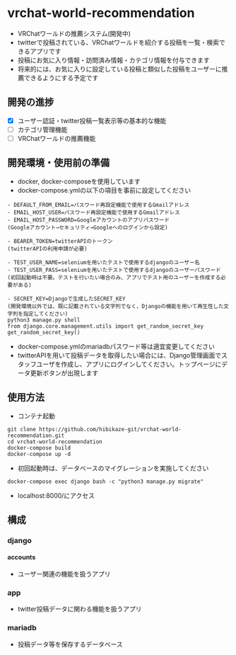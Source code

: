 # vrchat-world-recommendation
- VRChatワールドの推薦システム(開発中)
- twitterで投稿されている、VRChatワールドを紹介する投稿を一覧・検索できるアプリです
- 投稿にお気に入り情報・訪問済み情報・カテゴリ情報を付与できます
- 将来的には、お気に入りに設定している投稿と類似した投稿をユーザーに推薦できるようにする予定です

## 開発の進捗
- [x] ユーザー認証・twitter投稿一覧表示等の基本的な機能
- [ ] カテゴリ管理機能
- [ ] VRChatワールドの推薦機能

## 開発環境・使用前の準備
- docker, docker-composeを使用しています
- docker-compose.ymlの以下の項目を事前に設定してください
```
- DEFAULT_FROM_EMAIL=パスワード再設定機能で使用するGmailアドレス
- EMAIL_HOST_USER=パスワード再設定機能で使用するGmailアドレス
- EMAIL_HOST_PASSWORD=Googleアカウントのアプリパスワード
(Googleアカウント→セキュリティ→Googleへのログインから設定)

- BEARER_TOKEN=twitterAPIのトークン
(twitterAPIの利用申請が必要)

- TEST_USER_NAME=seleniumを用いたテストで使用するdjangoのユーザー名
- TEST_USER_PASS=seleniumを用いたテストで使用するdjangoのユーザーパスワード
(初回起動時は不要。テストを行いたい場合のみ、アプリでテスト用のユーザーを作成する必要がある)

- SECRET_KEY=Djangoで生成したSECRET_KEY
(開発環境以外では、既に記載されている文字列でなく、Djangoの機能を用いて再生性した文字列を指定してください)
python3 manage.py shell
from django.core.management.utils import get_random_secret_key
get_random_secret_key()
```
- docker-compose.ymlのmariadbパスワード等は適宜変更してください
- twitterAPIを用いて投稿データを取得したい場合には、Django管理画面でスタッフユーザを作成し、アプリにログインしてください。トップページにデータ更新ボタンが出現します

## 使用方法
- コンテナ起動
```
git clone https://github.com/hibikaze-git/vrchat-world-recommendation.git
cd vrchat-world-recommendation
docker-compose build
docker-compose up -d
```
- 初回起動時は、データベースのマイグレーションを実施してください
```
docker-compose exec django bash -c "python3 manage.py migrate"
```
- localhost:8000/にアクセス

## 構成
### django
#### accounts
- ユーザー関連の機能を扱うアプリ

### app
- twitter投稿データに関わる機能を扱うアプリ

### mariadb
- 投稿データ等を保存するデータベース